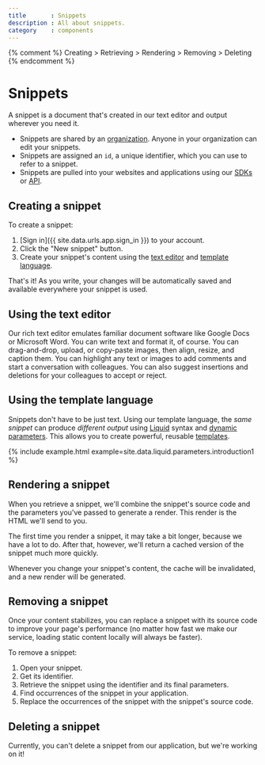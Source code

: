 ```yaml
---
title       : Snippets
description : All about snippets.
category    : components
---
```

{% comment %}
  Creating > Retrieving > Rendering > Removing > Deleting
{% endcomment %}

# Snippets

A snippet is a document that's created in our text editor and output wherever you need it.

* Snippets are shared by an [organization](organizations). Anyone in your organization can edit your snippets.
* Snippets are assigned an `id`, a unique identifier, which you can use to refer to a snippet.
* Snippets are pulled into your websites and applications using our [SDKs](/sdks) or [API](/api).

## Creating a snippet

To create a snippet:

1. [Sign in]({{ site.data.urls.app.sign_in }}) to your account.
1. Click the "New snippet" button.
1. Create your snippet's content using the [text editor](#using-the-text-editor) and [template language](#using-the-template-language).

That's it! As you write, your changes will be automatically saved and available everywhere your snippet is used.

## Using the text editor

Our rich text editor emulates familiar document software like Google Docs or Microsoft Word. You can write text and format it, of course. You can drag-and-drop, upload, or copy-paste images, then align, resize, and caption them. You can highlight any text or images to add comments and start a conversation with colleagues. You can also suggest insertions and deletions for your colleagues to accept or reject.

## Using the template language

Snippets don't have to be just text. Using our template language, the _same snippet_ can produce _different output_ using  [Liquid](/liquid/introduction) syntax and [dynamic parameters](/liquid/parameters). This allows you to create powerful, reusable [templates](/liquid/introduction).

{% include example.html example=site.data.liquid.parameters.introduction1 %}

## Rendering a snippet

When you retrieve a snippet, we'll combine the snippet's source code and the parameters you've passed to generate a render. This render is the HTML we'll send to you.

The first time you render a snippet, it may take a bit longer, because we have a lot to do. After that, however, we'll return a cached version of the snippet much more quickly.

Whenever you change your snippet's content, the cache will be invalidated, and a new render will be generated.

## Removing a snippet

Once your content stabilizes, you can replace a snippet with its source code to improve your page's performance (no matter how fast we make our service, loading static content locally will always be faster).

To remove a snippet:

1. Open your snippet.
1. Get its identifier.
1. Retrieve the snippet using the identifier and its final parameters.
1. Find occurrences of the snippet in your application.
1. Replace the occurrences of the snippet with the snippet's source code.

## Deleting a snippet

Currently, you can't delete a snippet from our application, but we're working on it!

